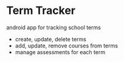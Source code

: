 # Term Tracker

android app for tracking school terms
- create, update, delete terms
- add, update, remove courses from terms
- manage assessments for each term
